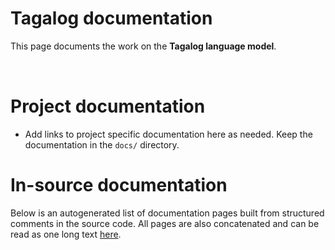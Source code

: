 # Tagalog documentation

This page documents the work on the **Tagalog language model**. 

<a href="https://giellalt.github.io/MaturityClassification.html"><img src="https://img.shields.io/badge/Maturity-Experiment-black.svg" height="15"/></a>
<a href="https://www.gnu.org/licenses/gpl-3.0"><img src="https://img.shields.io/badge/Lic-GPLv3-blue.svg" height="15"/></a>
<a href="https://github.com/giellalt/lang-tgl/issues"><img src="https://img.shields.io/github/issues/giellalt/lang-tgl" height="15"/></a>
<a href="https://github.com/giellalt/lang-tgl/actions"><img src="https://github.com/giellalt/lang-tgl/workflows/Speller%20CI+CD/badge.svg" height="15"/></a>

# Project documentation

* Add links to project specific documentation here as needed. Keep the documentation in the `docs/` directory.

# In-source documentation

Below is an autogenerated list of documentation pages built from structured comments in the source code. All pages are also concatenated and can be read as one long text [here](tgl.md).
